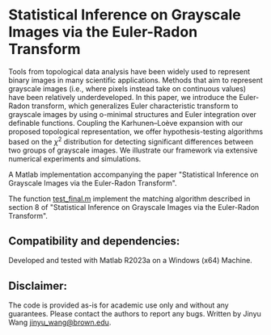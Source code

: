 # Statistical Inference on Grayscale Images via the Euler-Radon Transform
Tools from topological data analysis have been widely used to represent binary images in many scientific applications. Methods that aim to represent grayscale images (i.e., where pixels instead take on continuous values) have been relatively underdeveloped. 
In this paper, we introduce the Euler-Radon transform, which generalizes Euler characteristic transform to grayscale images by using o-minimal structures and Euler integration over definable functions. Coupling the Karhunen–Loève expansion with our proposed topological representation, we offer hypothesis-testing algorithms based on the $\chi^2$ distribution for detecting significant differences between two groups of grayscale images. We illustrate our framework via extensive numerical experiments and simulations.

A Matlab implementation accompanying the paper "Statistical Inference on Grayscale Images via the Euler-Radon Transform".

The function [test_final.m](https://github.com/JinyuWang123/ERT/blob/main/test_final.m) implement the matching algorithm described in section 8 of "Statistical Inference on Grayscale Images via the Euler-Radon Transform".

## Compatibility and dependencies:
Developed and tested with Matlab R2023a on a Windows (x64) Machine.

## Disclaimer: 
The code is provided as-is for academic use only and without any guarantees. Please contact the authors to report any bugs. Written by Jinyu Wang <jinyu_wang@brown.edu>.
